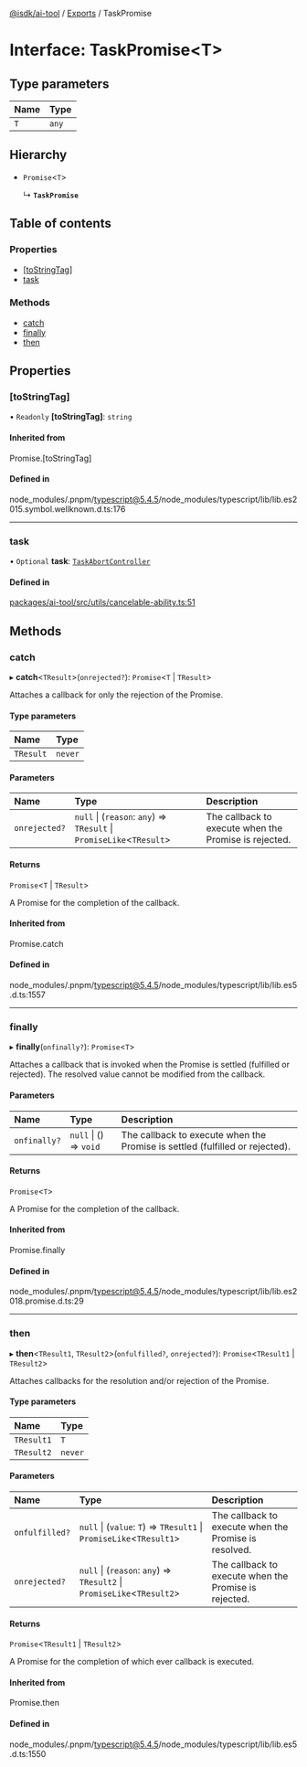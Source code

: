 [@isdk/ai-tool](../README.md) / [Exports](../modules.md) / TaskPromise

# Interface: TaskPromise\<T\>

## Type parameters

| Name | Type |
| :------ | :------ |
| `T` | `any` |

## Hierarchy

- `Promise`\<`T`\>

  ↳ **`TaskPromise`**

## Table of contents

### Properties

- [[toStringTag]](TaskPromise.md#[tostringtag])
- [task](TaskPromise.md#task)

### Methods

- [catch](TaskPromise.md#catch)
- [finally](TaskPromise.md#finally)
- [then](TaskPromise.md#then)

## Properties

### [toStringTag]

• `Readonly` **[toStringTag]**: `string`

#### Inherited from

Promise.[toStringTag]

#### Defined in

node_modules/.pnpm/typescript@5.4.5/node_modules/typescript/lib/lib.es2015.symbol.wellknown.d.ts:176

___

### task

• `Optional` **task**: [`TaskAbortController`](../classes/TaskAbortController.md)

#### Defined in

[packages/ai-tool/src/utils/cancelable-ability.ts:51](https://github.com/isdk/ai-tool.js/blob/bc1a97dabcb6599e292a0944fe49213fed45d128/src/utils/cancelable-ability.ts#L51)

## Methods

### catch

▸ **catch**\<`TResult`\>(`onrejected?`): `Promise`\<`T` \| `TResult`\>

Attaches a callback for only the rejection of the Promise.

#### Type parameters

| Name | Type |
| :------ | :------ |
| `TResult` | `never` |

#### Parameters

| Name | Type | Description |
| :------ | :------ | :------ |
| `onrejected?` | ``null`` \| (`reason`: `any`) => `TResult` \| `PromiseLike`\<`TResult`\> | The callback to execute when the Promise is rejected. |

#### Returns

`Promise`\<`T` \| `TResult`\>

A Promise for the completion of the callback.

#### Inherited from

Promise.catch

#### Defined in

node_modules/.pnpm/typescript@5.4.5/node_modules/typescript/lib/lib.es5.d.ts:1557

___

### finally

▸ **finally**(`onfinally?`): `Promise`\<`T`\>

Attaches a callback that is invoked when the Promise is settled (fulfilled or rejected). The
resolved value cannot be modified from the callback.

#### Parameters

| Name | Type | Description |
| :------ | :------ | :------ |
| `onfinally?` | ``null`` \| () => `void` | The callback to execute when the Promise is settled (fulfilled or rejected). |

#### Returns

`Promise`\<`T`\>

A Promise for the completion of the callback.

#### Inherited from

Promise.finally

#### Defined in

node_modules/.pnpm/typescript@5.4.5/node_modules/typescript/lib/lib.es2018.promise.d.ts:29

___

### then

▸ **then**\<`TResult1`, `TResult2`\>(`onfulfilled?`, `onrejected?`): `Promise`\<`TResult1` \| `TResult2`\>

Attaches callbacks for the resolution and/or rejection of the Promise.

#### Type parameters

| Name | Type |
| :------ | :------ |
| `TResult1` | `T` |
| `TResult2` | `never` |

#### Parameters

| Name | Type | Description |
| :------ | :------ | :------ |
| `onfulfilled?` | ``null`` \| (`value`: `T`) => `TResult1` \| `PromiseLike`\<`TResult1`\> | The callback to execute when the Promise is resolved. |
| `onrejected?` | ``null`` \| (`reason`: `any`) => `TResult2` \| `PromiseLike`\<`TResult2`\> | The callback to execute when the Promise is rejected. |

#### Returns

`Promise`\<`TResult1` \| `TResult2`\>

A Promise for the completion of which ever callback is executed.

#### Inherited from

Promise.then

#### Defined in

node_modules/.pnpm/typescript@5.4.5/node_modules/typescript/lib/lib.es5.d.ts:1550

